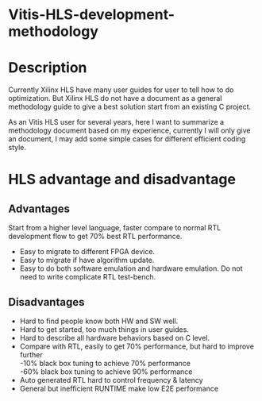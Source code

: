 # Vitis-HLS-development-methodology
# Description
Currently Xilinx HLS have many user guides for user to tell how to do optimization. But Xilinx HLS do not have a document as a general methodology guide to give a best solution start from an existing C project.

As an Vitis HLS user for several years, here I want to summarize a methodology document based on my experience, currently I will only give an document, I may add some simple cases for different efficient coding style.

# HLS advantage and disadvantage
## Advantages
Start from a higher level language, faster compare to normal RTL development flow to get 70% best RTL performance.
* Easy to migrate to different FPGA device.
* Easy to migrate if have algorithm update.
* Easy to do both software emulation and hardware emulation. Do not need to write complicate RTL test-bench. 
## Disadvantages
* Hard to find people know both HW and SW well.
* Hard to get started, too much things in user guides.
* Hard to describe all hardware behaviors based on C level.
* Compare with RTL, easily to get 70% performance, but hard to improve further  
  -10% black box tuning to achieve 70% performance  
  -60% black box tuning to achieve 90% performance
* Auto generated RTL hard to control frequency & latency
* General but inefficient RUNTIME make low E2E performance
